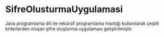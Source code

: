 # SifreOlusturmaUygulamasi
Java programlama dili ile rekürsif programlama mantığı kullanılarak çeşitli kriterlerden oluşan şifre oluşturma uygulaması geliştirilmiştir.
